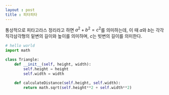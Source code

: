 ```yaml
---
layout : post
title : 피타피타
---
```

통상적으로 피타고라스 정리라고 하면 $a^2 + b^2=c^2$를 의미하는데, 이 때 $a$와 $b$는 각각 직각삼각형의 밑변의 길이와 높이를 의미하며, $c$는 빗변의 길이를 의미한다.

```python
# hello world
import math

class Triangle:
    def __init__(self, height, width):
        self.height = height
        self.width = width
    
    def calculateDistance(self.height, self.width):
        return math.sqrt(self.height**2 + self.width**2)

```